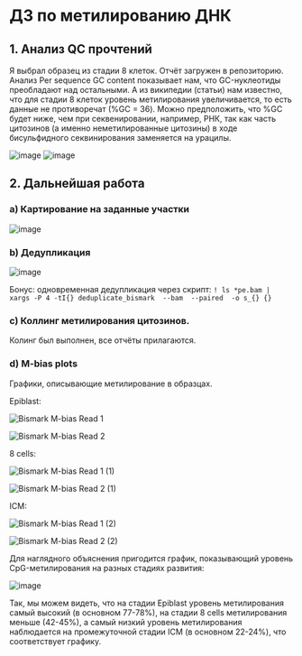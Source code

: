 # ДЗ по метилированию ДНК
## 1. Анализ QC прочтений
Я выбрал образец из стадии 8 клеток. Отчёт загружен в репозиторию. Анализ Per sequence GC content показывает нам, что GC-нуклеотиды преобладают над остальными. А из википедии (статьи) нам известно, что для стадии 8 клеток уровень метилирования увеличивается, то есть данные не противоречат (%GC = 36). Можно предположить, что %GC будет ниже, чем при секвенировании, например, РНК, так как часть цитозинов (а именно неметилированные цитозины) в ходе бисульфидного секвинирования заменяется на урацилы.

![image](https://user-images.githubusercontent.com/93254228/154434313-2c740a8c-8627-49ba-8e35-6ea6d3550a09.png)
![image](https://user-images.githubusercontent.com/93254228/154434385-6a4bffd0-2b7b-46cf-ba67-12a8fcd320b4.png)

## 2. Дальнейшая работа
### a) Картирование на заданные участки

![image](https://user-images.githubusercontent.com/93254228/154446119-5f96a7a6-9bcb-4dad-b9fe-3fadf7f62b5a.png)

### b) Дедупликация

![image](https://user-images.githubusercontent.com/93254228/154454832-6e5a9775-0337-4617-9e0e-528f08b2f281.png)

Бонус: одновременная дедупликация через скрипт: `! ls *pe.bam | xargs -P 4 -tI{} deduplicate_bismark  --bam  --paired  -o s_{} {}`

### c) Коллинг метилирования цитозинов. 
Колинг был выполнен, все отчёты прилагаются.
### d) M-bias plots
Графики, описывающие метилирование в образцах.

Epiblast:

![Bismark M-bias Read 1](https://user-images.githubusercontent.com/93254228/154489509-33eee5ac-a04d-491f-bc51-b03d466abcd3.png)

![Bismark M-bias Read 2](https://user-images.githubusercontent.com/93254228/154489542-35f13972-4e51-4ada-9208-e825f9dbf2fd.png)

8 cells:

![Bismark M-bias Read 1 (1)](https://user-images.githubusercontent.com/93254228/154489764-6fa077a4-c25a-49ae-b2a7-bf549abb438f.png)

![Bismark M-bias Read 2 (1)](https://user-images.githubusercontent.com/93254228/154489802-2b82f86e-1c80-45a9-b332-d3c840107658.png)

ICM:

![Bismark M-bias Read 1 (2)](https://user-images.githubusercontent.com/93254228/154489918-b57c0ee7-23a1-40ce-a1c8-c9552470d0d1.png)

![Bismark M-bias Read 2 (2)](https://user-images.githubusercontent.com/93254228/154489951-ecd35624-963c-4963-958b-5142544cb095.png)

Для наглядного объяснения пригодится график, показывающий уровень CpG-метилирования на разных стадиях развития:

![image](https://user-images.githubusercontent.com/93254228/154490202-7377343b-742d-46ef-9a08-09e28d6023c6.png)

Так, мы можем видеть, что на стадии Epiblast уровень метилирования самый высокий (в основном 77-78%), на стадии 8 cells метилирования меньше (42-45%), а самый низкий уровень метилирования наблюдается на промежуточной стадии ICM (в основном 22-24%), что соответствует графику.
